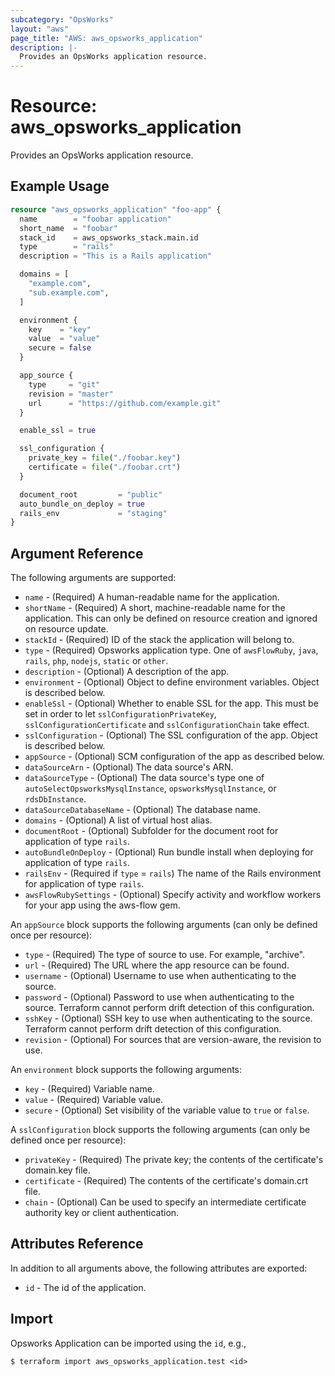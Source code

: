 ```yaml
---
subcategory: "OpsWorks"
layout: "aws"
page_title: "AWS: aws_opsworks_application"
description: |-
  Provides an OpsWorks application resource.
---
```


# Resource: aws_opsworks_application

Provides an OpsWorks application resource.

## Example Usage

```terraform
resource "aws_opsworks_application" "foo-app" {
  name        = "foobar application"
  short_name  = "foobar"
  stack_id    = aws_opsworks_stack.main.id
  type        = "rails"
  description = "This is a Rails application"

  domains = [
    "example.com",
    "sub.example.com",
  ]

  environment {
    key    = "key"
    value  = "value"
    secure = false
  }

  app_source {
    type     = "git"
    revision = "master"
    url      = "https://github.com/example.git"
  }

  enable_ssl = true

  ssl_configuration {
    private_key = file("./foobar.key")
    certificate = file("./foobar.crt")
  }

  document_root         = "public"
  auto_bundle_on_deploy = true
  rails_env             = "staging"
}
```

## Argument Reference

The following arguments are supported:

* `name` - (Required) A human-readable name for the application.
* `shortName` - (Required) A short, machine-readable name for the application. This can only be defined on resource creation and ignored on resource update.
* `stackId` - (Required) ID of the stack the application will belong to.
* `type` - (Required) Opsworks application type. One of `awsFlowRuby`, `java`, `rails`, `php`, `nodejs`, `static` or `other`.
* `description` - (Optional) A description of the app.
* `environment` - (Optional) Object to define environment variables.  Object is described below.
* `enableSsl` - (Optional) Whether to enable SSL for the app. This must be set in order to let `sslConfigurationPrivateKey`, `sslConfigurationCertificate` and `sslConfigurationChain` take effect.
* `sslConfiguration` - (Optional) The SSL configuration of the app. Object is described below.
* `appSource` - (Optional) SCM configuration of the app as described below.
* `dataSourceArn` - (Optional) The data source's ARN.
* `dataSourceType` - (Optional) The data source's type one of `autoSelectOpsworksMysqlInstance`, `opsworksMysqlInstance`, or `rdsDbInstance`.
* `dataSourceDatabaseName` - (Optional) The database name.
* `domains` -  (Optional) A list of virtual host alias.
* `documentRoot` - (Optional) Subfolder for the document root for application of type `rails`.
* `autoBundleOnDeploy` - (Optional) Run bundle install when deploying for application of type `rails`.
* `railsEnv` - (Required if `type` = `rails`) The name of the Rails environment for application of type `rails`.
* `awsFlowRubySettings` - (Optional) Specify activity and workflow workers for your app using the aws-flow gem.

An `appSource` block supports the following arguments (can only be defined once per resource):

* `type` - (Required) The type of source to use. For example, "archive".
* `url` - (Required) The URL where the app resource can be found.
* `username` - (Optional) Username to use when authenticating to the source.
* `password` - (Optional) Password to use when authenticating to the source. Terraform cannot perform drift detection of this configuration.
* `sshKey` - (Optional) SSH key to use when authenticating to the source. Terraform cannot perform drift detection of this configuration.
* `revision` - (Optional) For sources that are version-aware, the revision to use.

An `environment` block supports the following arguments:

* `key` - (Required) Variable name.
* `value` - (Required) Variable value.
* `secure` - (Optional) Set visibility of the variable value to `true` or `false`.

A `sslConfiguration` block supports the following arguments (can only be defined once per resource):

* `privateKey` - (Required) The private key; the contents of the certificate's domain.key file.
* `certificate` - (Required) The contents of the certificate's domain.crt file.
* `chain` - (Optional)  Can be used to specify an intermediate certificate authority key or client authentication.

## Attributes Reference

In addition to all arguments above, the following attributes are exported:

* `id` - The id of the application.

## Import

Opsworks Application can be imported using the `id`, e.g.,

```
$ terraform import aws_opsworks_application.test <id>
```

<!-- cache-key: cdktf-0.17.0-pre.15 input-0aa97b434658c36679bb4dc22ae1cbf819c784de985ade9fa96f60a3f59be4ab -->
